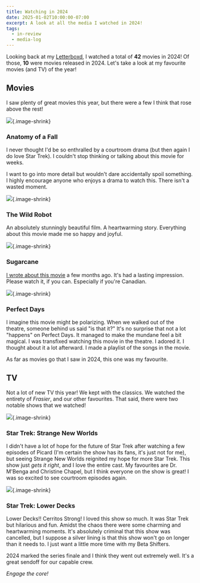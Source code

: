 ```yaml
---
title: Watching in 2024
date: 2025-01-02T10:00:00-07:00
excerpt: A look at all the media I watched in 2024!
tags:
  - in-review
  - media-log
---
```


Looking back at my [Letterboxd](https://letterboxd.com/wonderfulfrog/), I watched a total of **42** movies in 2024! Of those, **10** were movies released in 2024. Let's take a look at my favourite movies (and TV) of the year!

## Movies

I saw plenty of great movies this year, but there were a few I think that rose above the rest!

![](https://cdn.wonderfulfrog.com/images/movies/anatomy-of-a-fall-poster.jpg){.image-shrink}

### Anatomy of a Fall

I never thought I'd be so enthralled by a courtroom drama (but then again I do love Star Trek). I couldn't stop thinking or talking about this movie for weeks.

I want to go into more detail but wouldn't dare accidentally spoil something. I highly encourage anyone who enjoys a drama to watch this. There isn't a wasted moment.

![](https://cdn.wonderfulfrog.com/images/movies/the-wild-robot-poster.jpg){.image-shrink}

### The Wild Robot

An absolutely stunningly beautiful film. A heartwarming story. Everything about this movie made me so happy and joyful.

![](https://cdn.wonderfulfrog.com/images/movies/sugarcane-poster.jpg){.image-shrink}

### Sugarcane

[I wrote about this movie](/posts/sugarcane/) a few months ago. It's had a lasting impression. Please watch it, if you can. Especially if you're Canadian.

![](https://cdn.wonderfulfrog.com/images/movies/perfect-days-poster.jpg){.image-shrink}

### Perfect Days

I imagine this movie might be polarizing. When we walked out of the theatre, someone behind us said "is that it?" It's no surprise that not a lot "happens" on Perfect Days. It managed to make the mundane feel a bit magical. I was transfixed watching this movie in the theatre. I adored it. I thought about it a lot afterward. I made a playlist of the songs in the movie.

As far as movies go that I saw in 2024, this one was my favourite.

## TV

Not a lot of new TV this year! We kept with the classics. We watched the entirety of _Frasier_, and our other favourites. That said, there were two notable shows that we watched!

![](https://cdn.wonderfulfrog.com/images/tv/strange-new-worlds-poster.jpg){.image-shrink}

### Star Trek: Strange New Worlds

I didn't have a lot of hope for the future of Star Trek after watching a few episodes of Picard (I'm certain the show has its fans, it's just not for me), but seeing Strange New Worlds reignited my hope for more Star Trek. This show just _gets it right_, and I love the entire cast. My favourites are Dr. M'Benga and Christine Chapel, but I think everyone on the show is great! I was so excited to see courtroom episodes again.

![](https://cdn.wonderfulfrog.com/images/tv/lower-decks-poster.jpg){.image-shrink}

### Star Trek: Lower Decks

Lower Decks!! Cerritos Strong! I loved this show so much. It was Star Trek but hilarious and fun. Amidst the chaos there were some charming and heartwarming moments. It's absolutely criminal that this show was cancelled, but I suppose a silver lining is that this show won't go on longer than it needs to. I just want a little more time with my Beta Shifters.

2024 marked the series finale and I think they went out extremely well. It's a great sendoff for our capable crew.

_Engage the core!_
